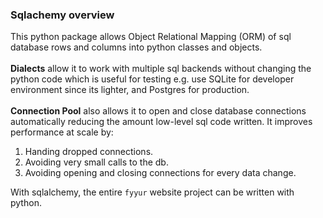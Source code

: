 ### Sqlachemy overview
This python package allows Object Relational Mapping (ORM) of sql database rows and columns into python classes and objects. <br><br>
**Dialects** allow it to work with multiple sql backends without changing the python code which is useful for testing e.g. use SQLite for developer environment since its lighter, and Postgres for production. <br><br>
**Connection Pool** also allows it to open and close database connections automatically reducing the amount low-level sql code written. It improves performance at scale by:
1. Handing dropped connections.
2. Avoiding very small calls to the db.
3. Avoiding opening and closing connections for every data change. 

With sqlalchemy, the entire `fyyur` website project can be written with python.